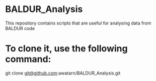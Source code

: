 # BALDUR_Analysis
This repository contains scripts that are useful for analysing data from BALDUR code

# To clone it, use the following command:
git clone git@github.com:awatarn/BALDUR_Analysis.git
